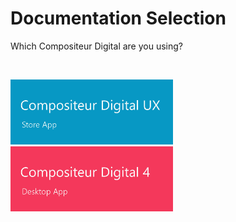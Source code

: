 # Documentation Selection

Which Compositeur Digital are you using?

<br>

[<img width="260" src="en/img/main_doc_ux.jpg"/>](http://doc.compositeurdigital.com/UX/en/) [<img width="260" src="en/img/main_doc_v4.jpg"/>](http://doc.compositeurdigital.com/en/)
